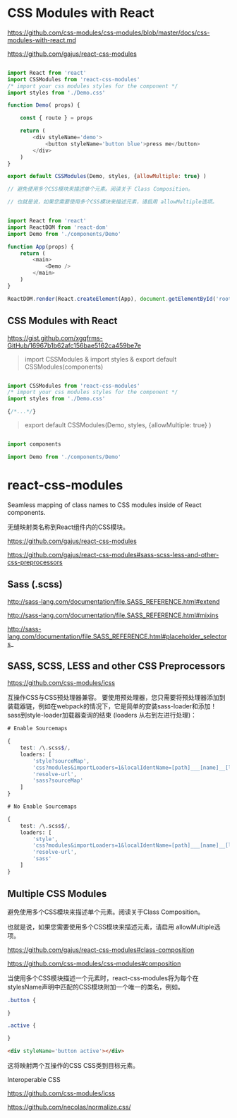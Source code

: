 # CSS Modules with React



https://github.com/css-modules/css-modules/blob/master/docs/css-modules-with-react.md


https://github.com/gajus/react-css-modules






```Demo.js

import React from 'react'
import CSSModules from 'react-css-modules'
/* import your css modules styles for the component */
import styles from './Demo.css' 

function Demo( props) {

    const { route } = props

    return (
        <div styleName='demo'>
            <button styleName='button blue'>press me</button>
        </div>
    )
}

export default CSSModules(Demo, styles, {allowMultiple: true} )

// 避免使用多个CSS模块来描述单个元素。阅读关于 Class Composition。

// 也就是说，如果您需要使用多个CSS模块来描述元素，请启用 allowMultiple选项。


``` 



```index.js

import React from 'react'
import ReactDOM from 'react-dom'
import Demo from './components/Demo'

function App(props) {
    return (
        <main>
            <Demo />
        </main>
    )
}

ReactDOM.render(React.createElement(App), document.getElementById('root'))


``` 




## CSS Modules with React

https://gist.github.com/xgqfrms-GitHub/16967b1b62afc156bae5162ca459be7e




> import CSSModules & import styles & export default CSSModules(components)

```jsx

import CSSModules from 'react-css-modules'
/* import your css modules styles for the component */
import styles from './Demo.css' 

{/*...*/}

``` 


> export default CSSModules(Demo, styles, {allowMultiple: true} )



```jsx

import components

import Demo from './components/Demo'

``` 










# react-css-modules

Seamless mapping of class names to CSS modules inside of React components.

无缝映射类名称到React组件内的CSS模块。

https://github.com/gajus/react-css-modules

https://github.com/gajus/react-css-modules#sass-scss-less-and-other-css-preprocessors

## Sass (.scss)
http://sass-lang.com/documentation/file.SASS_REFERENCE.html#extend

http://sass-lang.com/documentation/file.SASS_REFERENCE.html#mixins

http://sass-lang.com/documentation/file.SASS_REFERENCE.html#placeholder_selectors_





## SASS, SCSS, LESS and other CSS Preprocessors

https://github.com/css-modules/icss

互操作CSS与CSS预处理器兼容。
要使用预处理器，您只需要将预处理器添加到装载器链，例如在webpack的情况下，它是简单的安装sass-loader和添加！sass到style-loader加载器查询的结束
(loaders 从右到左进行处理)：





```scss
# Enable Sourcemaps

{
    test: /\.scss$/,
    loaders: [
        'style?sourceMap',
        'css?modules&importLoaders=1&localIdentName=[path]___[name]__[local]___[hash:base64:5]',
        'resolve-url',
        'sass?sourceMap'
    ]
}

# No Enable Sourcemaps

{
    test: /\.scss$/,
    loaders: [
        'style',
        'css?modules&importLoaders=1&localIdentName=[path]___[name]__[local]___[hash:base64:5]',
        'resolve-url',
        'sass'
    ]
}
``` 




## Multiple CSS Modules

避免使用多个CSS模块来描述单个元素。阅读关于Class Composition。

也就是说，如果您需要使用多个CSS模块来描述元素，请启用 allowMultiple选项。


https://github.com/gajus/react-css-modules#class-composition

https://github.com/css-modules/css-modules#composition



当使用多个CSS模块描述一个元素时，react-css-modules将为每个在stylesName声明中匹配的CSS模块附加一个唯一的类名，例如。


```css
.button {

}

.active {

}

``` 

```html
<div styleName='button active'></div>

``` 

这将映射两个互操作的CSS CSS类到目标元素。


Interoperable CSS

https://github.com/css-modules/icss





https://github.com/necolas/normalize.css/












